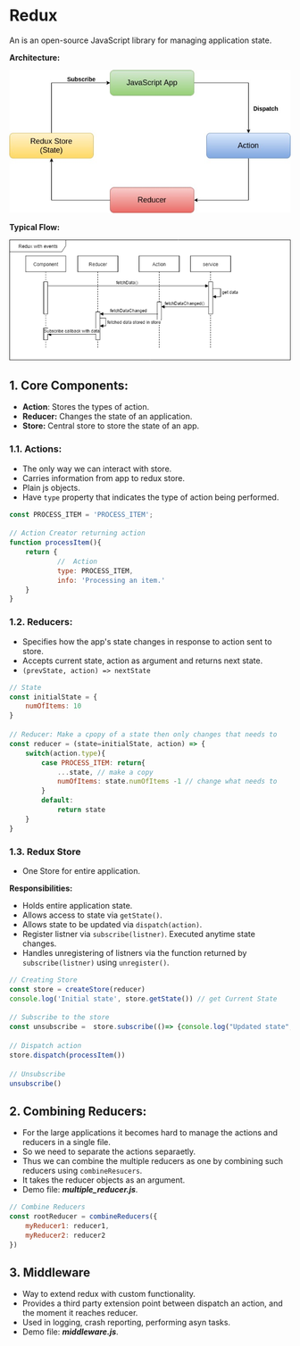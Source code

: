 # Redux
An is an open-source JavaScript library for managing application state.

**Architecture:**

![Architecture](/img/redux.jpg)


**Typical Flow:**

![Flow](/img/flow.png)



## 1. Core Components:
- **Action**: Stores the types of action.
- **Reducer:** Changes the state of an application.
- **Store:** Central store to store the state of an app.

### 1.1. Actions:

- The only way we can interact with store.
- Carries information from app to redux store.
- Plain js objects.
- Have ``type`` property that indicates the type of action being performed.

```js
const PROCESS_ITEM = 'PROCESS_ITEM';

// Action Creator returning action
function processItem(){
    return {
            //  Action
            type: PROCESS_ITEM,
            info: 'Processing an item.'
    }
}
```


### 1.2. Reducers:

- Specifies how the app's state changes in response to action sent to store.
- Accepts current state, action as argument and returns next state.
- ``(prevState, action) => nextState``

```js
// State
const initialState = {
    numOfItems: 10
}

// Reducer: Make a cpopy of a state then only changes that needs to
const reducer = (state=initialState, action) => {
    switch(action.type){
        case PROCESS_ITEM: return{
            ...state, // make a copy
            numOfItems: state.numOfItems -1 // change what needs to
        }
        default:
            return state
    }
}
```

### 1.3. Redux Store
- One Store for entire application.

**Responsibilities:**
- Holds entire application state.
- Allows access to state via ``getState()``.
- Allows state to be updated via ``dispatch(action)``.
- Register listner via ``subscribe(listner)``. Executed anytime state changes.
- Handles unregistering of listners via the function returned by ``subscribe(listner)`` using ``unregister()``.

```js
// Creating Store
const store = createStore(reducer)
console.log('Initial state', store.getState()) // get Current State

// Subscribe to the store
const unsubscribe =  store.subscribe(()=> {console.log("Updated state", store.getState())})

// Dispatch action
store.dispatch(processItem())

// Unsubscribe
unsubscribe()
```

## 2. Combining Reducers:
- For the large applications it becomes hard to manage the actions and reducers in a single file.
- So we need to separate the actions separaetly.
- Thus we can combine the multiple reducers as one by combining such reducers using ``combineResucers``.
- It takes the reducer objects as an argument.
- Demo file: ***multiple_reducer.js***.

```js
// Combine Reducers
const rootReducer = combineReducers({
    myReducer1: reducer1,
    myReducer2: reducer2
})
```

## 3. Middleware
- Way to extend redux with custom functionality.
- Provides a third party extension point between dispatch an action,
and the moment it reaches reducer.
- Used in logging, crash reporting, performing asyn tasks.
- Demo file: ***middleware.js***.